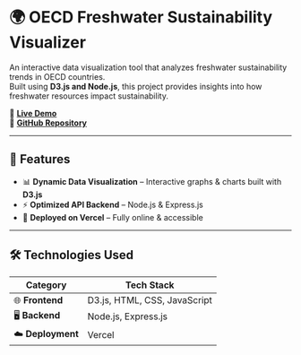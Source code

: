 # 🌍 OECD Freshwater Sustainability Visualizer

An interactive data visualization tool that analyzes freshwater sustainability trends in OECD countries.  
Built using **D3.js and Node.js**, this project provides insights into how freshwater resources impact sustainability.

🔗 **[Live Demo](https://cos-30045-lemon.vercel.app/)**  
💾 **[GitHub Repository](https://github.com/takeruso/cos30045-personal)**

---

## 📌 Features
- 📊 **Dynamic Data Visualization** – Interactive graphs & charts built with **D3.js**
- ⚡ **Optimized API Backend** – Node.js & Express.js
- 🚀 **Deployed on Vercel** – Fully online & accessible

---

## 🛠️ Technologies Used
| **Category** | **Tech Stack** |
|-------------|----------------|
| 🌐 **Frontend** | D3.js, HTML, CSS, JavaScript |
| 🖥️ **Backend** | Node.js, Express.js |
| ☁️ **Deployment** | Vercel |

